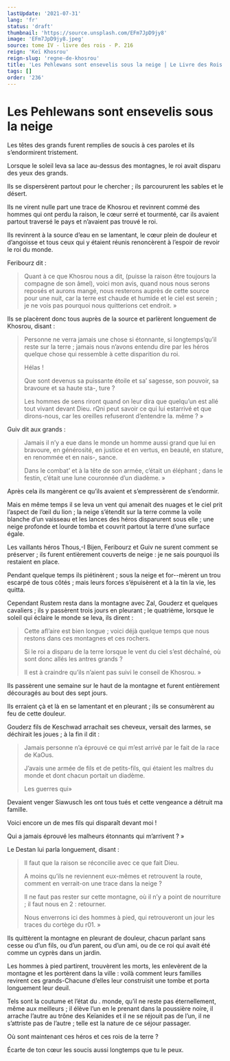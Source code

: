 ```yaml
---
lastUpdate: '2021-07-31'
lang: 'fr'
status: 'draft'
thumbnail: 'https://source.unsplash.com/EFm7JpD9jy8'
image: 'EFm7JpD9jy8.jpeg'
source: tome IV - livre des rois - P. 216
reign: 'Keï Khosrou'
reign-slug: 'regne-de-khosrou'
title: 'Les Pehlewans sont ensevelis sous la neige | Le Livre des Rois | Shâhnâmeh'
tags: []
order: '236'
---
```


<!-- LTeX: language=fr -->

# Les Pehlewans sont ensevelis sous la neige

Les têtes des grands furent remplies de soucis à ces paroles et ils s’endormirent tristement.

Lorsque le soleil leva sa lace au-dessus des montagnes, le roi avait disparu des yeux des grands.

Ils se dispersèrent partout pour le chercher ; ils parcoururent les sables et le désert.

Ils ne virent nulle part une trace de Khosrou et revinrent commé des hommes qui ont perdu la raison, le cœur serré et tourmenté, car ils avaient partout traversé le pays et n’avaient pas trouvé le roi.

Ils revinrent à la source d’eau en se lamentant, le cœur plein de douleur et d’angoisse et tous ceux qui y étaient réunis renoncèrent à l’espoir de revoir le roi du monde.

Feribourz dit :

> Quant à ce que Khosrou nous a dit, (puisse la raison être toujours la compagne de son âmel), voici mon avis, quand nous nous serons reposés et aurons mangé, nous resterons auprès de cette source pour une nuit, car la terre est chaude et humide et le ciel est serein ; je ne vois pas pourquoi nous quitterions cet endroit. »

Ils se placèrent donc tous auprès de la source et parlèrent longuement de Khosrou, disant :

> Personne ne verra jamais une chose si étonnante, si longtemps’qu’il reste sur la terre ; jamais nous n’avons entendu dire par les héros quelque chose qui ressemble à cette disparition du roi.
>
> Hélas !
>
> Que sont devenus sa puissante étoile et sa’ sagesse, son pouvoir, sa bravoure et sa haute sta-, ture ?
>
> Les hommes de sens riront quand on leur dira que quelqu’un est allé tout vivant devant Dieu. rQni peut savoir ce qui lui estarrivé et que dirons-nous, car les oreilles refuseront d’entendre la. même ? »

Guiv dit aux grands :

> Jamais il n’y a eue dans le monde un homme aussi grand que lui en bravoure, en générosité, en justice et en vertus, en beauté, en stature, en renommée et en nais-, sance.
>
> Dans le combat’ et à la tête de son armée, c’était un éléphant ; dans le festin, c’était une lune couronnée d’un diadème. »

Après cela ils mangèrent ce qu’ils avaient et s’empressèrent de s’endormir.

Mais en même temps il se leva un vent qui amenait des nuages et le ciel prit l’aspect de l’œil du lion ; la neige s’étendit sur la terre comme la voile blanche d’un vaisseau et les lances des héros disparurent sous elle ; une neige profonde et lourde tomba et couvrit partout la terre d’une surface égale.

Les vaillants héros Thous,-I Bijen, Feribourz et Guiv ne surent comment se préserver ; ils furent entièrement couverts de neige : je ne sais pourquoi ils restaient en place.

Pendant quelque temps ils piétinèrent ; sous la neige et for--mèrent un trou escarpé de tous côtés ; mais leurs forces s’épuisèrent et à la tin la vie, les quitta.

Cependant Rustem resta dans la montagne avec Zal, Gouderz et quelques cavaliers ; ils y passèrent trois jours en pleurant ; le quatrième, lorsque le soleil qui éclaire le monde se leva, ils dirent :

> Cette afl’aire est bien longue ; voici déjà quelque temps que nous restons dans ces montagnes et ces rochers.
>
> Si le roi a disparu de la terre lorsque le vent du ciel s’est déchaîné, où sont donc allés les antres grands ?
>
> Il est à craindre qu’ils n’aient pas suivi le conseil de Khosrou. »

Ils passèrent une semaine sur le haut de la montagne et furent entièrement découragés au bout des sept jours.

Ils erraient çà et là en se lamentant et en pleurant ; ils se consumèrent au feu de cette douleur.

Gouderz fils de Keschwad arrachait ses cheveux, versait des larmes, se déchirait les joues ; à la fin il dit :

> Jamais personne n’a éprouvé ce qui m’est arrivé par le fait de la race de KaOus.
>
> J’avais une armée de fils et de petits-fils, qui étaient les maîtres du monde et dont chacun portait un diadème.
>
> Les guerres qui»

Devaient venger Siawusch les ont tous tués et cette vengeance a détruit ma famille.

Voici encore un de mes fils qui disparaît devant moi !

Qui a jamais éprouvé les malheurs étonnants qui m’arrivent ? »

Le Destan lui parla longuement, disant :

> Il faut que la raison se réconcilie avec ce que fait Dieu.
>
> A moins qu’ils ne reviennent eux-mêmes et retrouvent la route, comment en verrait-on une trace dans la neige ?
>
> Il ne faut pas rester sur cette montagne, où il n’y a point de nourriture ; il faut nous en 2 : retourner.
>
> Nous enverrons ici des hommes à pied, qui retrouveront un jour les traces du cortège du r01. »

Ils quittèrent la montagne en pleurant de douleur, chacun parlant sans cesse ou d’un fils, ou d’un parent, ou d’un ami, ou de ce roi qui avait été comme un cyprès dans un jardin.

Les hommes à pied partirent, trouvèrent les morts, les enlevèrent de la montagne et les portèrent dans la ville : voilà comment leurs familles revirent ces grands-Chacune d’elles leur construisit une tombe et porta longuement leur deuil.

Tels sont la coutume et l’état du . monde, qu’il ne reste pas éternellement, même aux meilleurs ; il élève l’un en le prenant dans la poussière noire, il arrache l’autre au trône des Keïanides et il ne se réjouit pas de l’un, il ne s’attriste pas de l’autre ; telle est la nature de ce séjour passager.

Où sont maintenant ces héros et ces rois de la terre ?

Écarte de ton cœur les soucis aussi longtemps que tu le peux.
